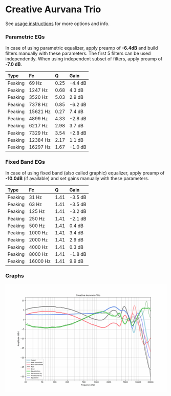 # Creative Aurvana Trio
See [usage instructions](https://github.com/jaakkopasanen/AutoEq#usage) for more options and info.

### Parametric EQs
In case of using parametric equalizer, apply preamp of **-6.4dB** and build filters manually
with these parameters. The first 5 filters can be used independently.
When using independent subset of filters, apply preamp of **-7.0 dB**.

| Type    | Fc       |    Q | Gain    |
|:--------|:---------|:-----|:--------|
| Peaking | 69 Hz    | 0.25 | -4.4 dB |
| Peaking | 1247 Hz  | 0.68 | 4.3 dB  |
| Peaking | 3520 Hz  | 5.03 | 2.9 dB  |
| Peaking | 7378 Hz  | 0.85 | -6.2 dB |
| Peaking | 15621 Hz | 0.27 | 7.4 dB  |
| Peaking | 4899 Hz  | 4.33 | -2.8 dB |
| Peaking | 6217 Hz  | 2.98 | 3.7 dB  |
| Peaking | 7329 Hz  | 3.54 | -2.8 dB |
| Peaking | 12384 Hz | 2.17 | 1.1 dB  |
| Peaking | 16297 Hz | 1.67 | -1.0 dB |

### Fixed Band EQs
In case of using fixed band (also called graphic) equalizer, apply preamp of **-10.0dB**
(if available) and set gains manually with these parameters.

| Type    | Fc       |    Q | Gain    |
|:--------|:---------|:-----|:--------|
| Peaking | 31 Hz    | 1.41 | -3.5 dB |
| Peaking | 63 Hz    | 1.41 | -3.5 dB |
| Peaking | 125 Hz   | 1.41 | -3.2 dB |
| Peaking | 250 Hz   | 1.41 | -2.1 dB |
| Peaking | 500 Hz   | 1.41 | 0.4 dB  |
| Peaking | 1000 Hz  | 1.41 | 3.4 dB  |
| Peaking | 2000 Hz  | 1.41 | 2.9 dB  |
| Peaking | 4000 Hz  | 1.41 | 0.3 dB  |
| Peaking | 8000 Hz  | 1.41 | -1.8 dB |
| Peaking | 16000 Hz | 1.41 | 9.9 dB  |

### Graphs
![](./Creative%20Aurvana%20Trio.png)